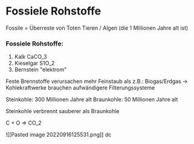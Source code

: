 # Fossiele Rohstoffe

Fossile = Überreste von Toten Tieren / Algen (die 1 Millionen Jahre alt ist)

### Fossiele Rohstoffe:
1) Kalk CaCO_3
2) Kieselgar S1O_2
3) Bernstein "elektrom"


Feste Brennstoffe verursachen mehr Feinstaub als z.B.: Biogas/Erdgas
	-> Kohlekraftwerke brauchen aufwändigere Filterungssysteme
	
Steinkohle: 300 Millionen Jahre alt
Braunkohle: 50 Millionen Jahre alt

Steinkohle verbrennt sauberer als Braunkohle

C + O => CO_2

![[Pasted image 20220916125531.png]]
dc 